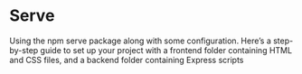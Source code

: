# Serve
Using the npm serve package along with some configuration. Here’s a step-by-step guide to set up your project with a frontend folder containing HTML and CSS files, and a backend folder containing Express scripts
